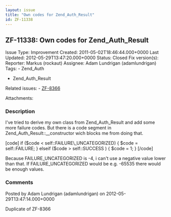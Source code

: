 ```yaml
---
layout: issue
title: "Own codes for Zend_Auth_Result"
id: ZF-11338
---
```


ZF-11338: Own codes for Zend\_Auth\_Result
------------------------------------------

 Issue Type: Improvement Created: 2011-05-02T18:46:44.000+0000 Last Updated: 2012-05-29T13:47:20.000+0000 Status: Closed Fix version(s): 
 Reporter:  Markus (rockaut)  Assignee:  Adam Lundrigan (adamlundrigan)  Tags: - Zend\_Auth
- Zend\_Auth\_Result
 
 Related issues: - [ZF-8366](/issues/browse/ZF-8366)
 
 Attachments: 
### Description

I've tried to derive my own class from Zend\_Auth\_Result and add some more failure codes. But there is a code segment in Zend\_Auth\_Result::\_\_constructor wich blocks me from doing that.

[code] if ($code < self::FAILURE\_UNCATEGORIZED) { $code = self::FAILURE; } elseif ($code > self::SUCCESS ) { $code = 1; } [/code]

Because FAILURE\_UNCATEGORIZED is -4, i can't use a negative value lower than that. If FAILURE\_UNCATEGORIZED would be e.g. -65535 there would be enough values.

 

 

### Comments

Posted by Adam Lundrigan (adamlundrigan) on 2012-05-29T13:47:14.000+0000

Duplicate of ZF-8366

 

 